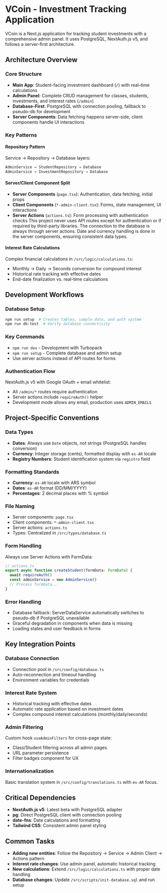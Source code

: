 # VCoin - Investment Tracking Application

VCoin is a Next.js application for tracking student investments with a comprehensive admin panel. It uses PostgreSQL, NextAuth.js v5, and follows a server-first architecture.

## Architecture Overview

### Core Structure
- **Main App**: Student-facing investment dashboard (`/`) with real-time calculations
- **Admin Panel**: Complete CRUD management for classes, students, investments, and interest rates (`/admin`)
- **Database-First**: PostgreSQL with connection pooling, fallback to pseudo-db for development
- **Server Components**: Data fetching happens server-side, client components handle UI interactions

### Key Patterns

#### Repository Pattern
Service → Repository → Database layers:
```typescript
AdminService → StudentRepository → Database
AdminService → InvestmentRepository → Database
```

#### Server/Client Component Split
- **Server Components** (`page.tsx`): Authentication, data fetching, initial props
- **Client Components** (`*-admin-client.tsx`): Forms, state management, UI interactions
- **Server Actions** (`actions.ts`): Form processing with authentication checks
This project never uses API routes except for authentication or if required by third-party libraries.
The connection to the database is always through server actions.
Date and currency handling is done in the server components, ensuring consistent data types.

#### Interest Rate Calculations
Complex financial calculations in `/src/logic/calculations.ts`:
- Monthly → Daily → Seconds conversion for compound interest
- Historical rate tracking with effective dates
- End-date finalization vs. real-time calculations

## Development Workflows

### Database Setup
```bash
npm run setup  # Creates tables, sample data, and auth system
npm run db:test  # Verify database connectivity
```

### Key Commands
- `npm run dev` - Development with Turbopack
- `npm run setup` - Complete database and admin setup
- Use server actions instead of API routes for forms

### Authentication Flow
NextAuth.js v5 with Google OAuth + email whitelist:
- All `/admin/*` routes require authentication
- Server actions include `requireAuth()` helper
- Development mode allows any email, production uses `ADMIN_EMAILS`

## Project-Specific Conventions

### Data Types
- **Dates**: Always use `Date` objects, not strings (PostgreSQL handles conversion)
- **Currency**: Integer storage (cents), formatted display with `es-AR` locale
- **Registry Numbers**: Student identification system via `registro` field

### Formatting Standards
- **Currency**: `es-AR` locale with ARS symbol
- **Dates**: `es-AR` format (DD/MM/YYYY)
- **Percentages**: 2 decimal places with % symbol

### File Naming
- Server components: `page.tsx`
- Client components: `*-admin-client.tsx`
- Server actions: `actions.ts`
- Types: Centralized in `/src/types/database.ts`

### Form Handling
Always use Server Actions with FormData:
```typescript
// actions.ts
export async function createStudent(formData: FormData) {
  await requireAuth()
  const adminService = new AdminService()
  // Process formData...
}
```

### Error Handling
- Database fallback: ServerDataService automatically switches to pseudo-db if PostgreSQL unavailable
- Graceful degradation in components when data is missing
- Loading states and user feedback in forms

## Key Integration Points

### Database Connection
- Connection pool in `/src/config/database.ts`
- Auto-reconnection and timeout handling
- Environment variables for credentials

### Interest Rate System
- Historical tracking with effective dates
- Automatic rate application based on investment dates
- Complex compound interest calculations (monthly/daily/seconds)

### Admin Filtering
Custom hook `useAdminFilters` for cross-page state:
- Class/Student filtering across all admin pages
- URL parameter persistence
- Filter badges component for UX

### Internationalization
Basic translation system in `/src/config/translations.ts` with `es-AR` focus.

## Critical Dependencies
- **NextAuth.js v5**: Latest beta with PostgreSQL adapter
- **pg**: Direct PostgreSQL client with connection pooling
- **date-fns**: Date calculations and formatting
- **Tailwind CSS**: Consistent admin panel styling

## Common Tasks
- **Adding new entities**: Follow the Repository → Service → Admin Client → Actions pattern
- **Interest rate changes**: Use admin panel, automatic historical tracking
- **New calculations**: Extend `/src/logic/calculations.ts` with proper date handling
- **Database changes**: Update `/src/scripts/init-database.sql` and run setup
